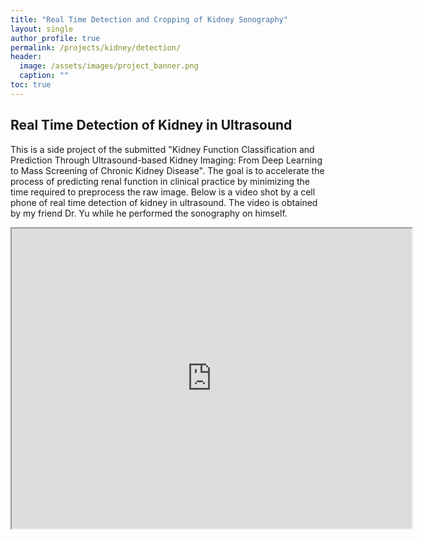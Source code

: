 ```yaml
---
title: "Real Time Detection and Cropping of Kidney Sonography"
layout: single
author_profile: true
permalink: /projects/kidney/detection/
header:
  image: /assets/images/project_banner.png
  caption: ""
toc: true
---
```

## Real Time Detection of Kidney in Ultrasound
This is a side project of the submitted "Kidney Function Classification and Prediction Through Ultrasound-based Kidney Imaging: From Deep Learning to Mass Screening of Chronic Kidney Disease".
The goal is to accelerate the process of predicting renal function in clinical practice by minimizing the time required to preprocess the raw image.
Below is a video shot by a cell phone of real time detection of kidney in ultrasound. The video is obtained by my friend Dr. Yu while he performed the sonography on himself.

<iframe src="https://drive.google.com/file/d/1zqto_jhUnVtnAWXBZjZJ5lwbX8RxXVCc/preview" width="640" height="480"></iframe>